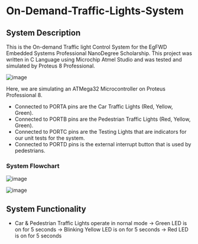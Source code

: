 # On-Demand-Traffic-Lights-System

## System Description
This is the On-demand Traffic light Control System for the EgFWD Embedded Systems Professional NanoDegree Scholarship. This project was written in C Language using Microchip Atmel Studio and was tested and simulated by Proteus 8 Professional.

![image](https://user-images.githubusercontent.com/36197508/192499606-93e07698-a6c5-4135-b394-65b86ed69afb.png)

Here, we are simulating an ATMega32 Microcontroller on Proteus Professional 8.
- Connected to PORTA pins are the Car Traffic Lights (Red, Yellow, Green).
- Connected to PORTB pins are the Pedestrian Traffic Lights (Red, Yellow, Green).
- Connected to PORTC pins are the Testing Lights that are indicators for our unit tests for the system.
- Connected to PORTD pins is the external interrupt button that is used by pedestrians.

### System Flowchart
![image](https://user-images.githubusercontent.com/36197508/192501931-826772f1-a103-456e-980f-100798c651d3.png)

![image](https://user-images.githubusercontent.com/36197508/192502295-f83da6a3-fd4c-4438-9765-b7230e879ffc.png)

## System Functionality
- Car & Pedestrian Traffic Lights operate in nornal mode
  -> Green LED is on for 5 seconds
  -> Blinking Yellow LED is on for 5 seconds
  -> Red LED is on for 5 seconds
